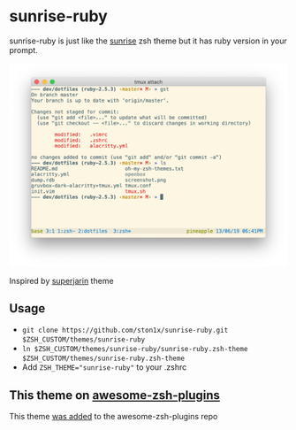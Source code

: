 # sunrise-ruby
sunrise-ruby is just like the [sunrise](https://github.com/robbyrussell/oh-my-zsh/blob/master/themes/sunrise.zsh-theme) zsh theme but it has ruby version in your prompt.

![](screenshot.png)

Inspired by [superjarin](https://github.com/robbyrussell/oh-my-zsh/blob/master/themes/superjarin.zsh-theme) theme

## Usage
- `git clone https://github.com/ston1x/sunrise-ruby.git $ZSH_CUSTOM/themes/sunrise-ruby`
- `ln $ZSH_CUSTOM/themes/sunrise-ruby/sunrise-ruby.zsh-theme $ZSH_CUSTOM/themes/sunrise-ruby.zsh-theme`
- Add `ZSH_THEME="sunrise-ruby"` to your .zshrc

## This theme on [awesome-zsh-plugins]()
This theme [was added](https://github.com/unixorn/awesome-zsh-plugins/commit/09d3f3b573764fefaa41109955a0c71728859e27) to the awesome-zsh-plugins repo
